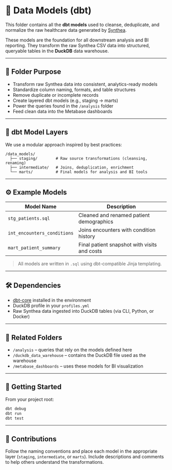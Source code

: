 # 🧱 Data Models (dbt)

This folder contains all the **dbt models** used to cleanse, deduplicate, and normalize the raw healthcare data generated by [Synthea](https://synthetichealth.github.io/synthea/).

These models are the foundation for all downstream analysis and BI reporting. They transform the raw Synthea CSV data into structured, queryable tables in the **DuckDB** data warehouse.

---

## 📁 Folder Purpose

- Transform raw Synthea data into consistent, analytics-ready models
- Standardize column naming, formats, and table structures
- Remove duplicate or incomplete records
- Create layered dbt models (e.g., staging → marts)
- Power the queries found in the `/analysis` folder
- Feed clean data into the Metabase dashboards

---

## 🧱 dbt Model Layers

We use a modular approach inspired by best practices:

```
/data_models/
  ├── staging/        # Raw source transformations (cleansing, renaming)
  ├── intermediate/   # Joins, deduplication, enrichment
  └── marts/          # Final models for analysis and BI tools
```

---

## ⚙️ Example Models

| Model Name                   | Description                                      |
|------------------------------|--------------------------------------------------|
| `stg_patients.sql`           | Cleaned and renamed patient demographics         |
| `int_encounters_conditions`  | Joins encounters with condition history          |
| `mart_patient_summary`       | Final patient snapshot with visits and costs     |

> All models are written in `.sql` using dbt-compatible Jinja templating.

---

## 🛠 Dependencies

- [dbt-core](https://docs.getdbt.com/) installed in the environment
- DuckDB profile in your `profiles.yml`
- Raw Synthea data ingested into DuckDB tables (via CLI, Python, or Docker)

---

## 🧠 Related Folders

- `/analysis` – queries that rely on the models defined here
- `/duckdb_data_warehouse` – contains the DuckDB file used as the warehouse
- `/metabase_dashboards` – uses these models for BI visualization

---

## 🚀 Getting Started

From your project root:

```bash
dbt debug
dbt run
dbt test
```

---

## 🤝 Contributions

Follow the naming conventions and place each model in the appropriate layer (`staging`, `intermediate`, or `marts`). Include descriptions and comments to help others understand the transformations.

